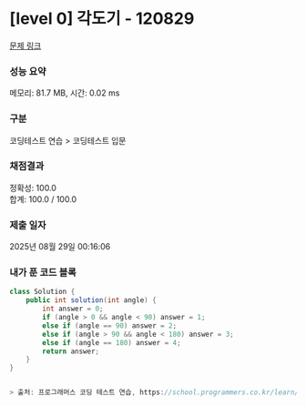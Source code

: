 # [level 0] 각도기 - 120829 

[문제 링크](https://school.programmers.co.kr/learn/courses/30/lessons/120829) 

### 성능 요약

메모리: 81.7 MB, 시간: 0.02 ms

### 구분

코딩테스트 연습 > 코딩테스트 입문

### 채점결과

정확성: 100.0<br/>합계: 100.0 / 100.0

### 제출 일자

2025년 08월 29일 00:16:06


### 내가 푼 코드 블록
```java
class Solution {
    public int solution(int angle) {
        int answer = 0;
        if (angle > 0 && angle < 90) answer = 1;
        else if (angle == 90) answer = 2;
        else if (angle > 90 && angle < 180) answer = 3;
        else if (angle == 180) answer = 4;
        return answer;
    }
}


> 출처: 프로그래머스 코딩 테스트 연습, https://school.programmers.co.kr/learn/challenges
